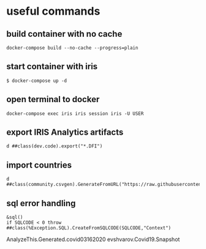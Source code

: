 # useful commands
## build container with no cache
```
docker-compose build --no-cache --progress=plain
```
## start container with iris
```
$ docker-compose up -d
```

## open terminal to docker
```
docker-compose exec iris iris session iris -U USER
```
## export IRIS Analytics artifacts
```
d ##class(dev.code).export("*.DFI")
```

## import countries
```
d ##class(community.csvgen).GenerateFromURL("https://raw.githubusercontent.com/datasciencedojo/datasets/master/WorldDBTables/CountryTable.csv",",","Covid19.Countries")
```

## sql error handling
```
&sql()
if SQLCODE < 0 throw ##class(%Exception.SQL).CreateFromSQLCODE(SQLCODE,"Context")
```


AnalyzeThis.Generated.covid03162020
evshvarov.Covid19.Snapshot